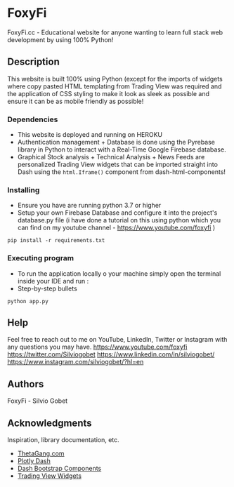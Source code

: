 # FoxyFi

FoxyFi.cc - Educational website for anyone wanting to learn full stack web development by using 100% Python!

## Description

This website is built 100% using Python (except for the imports of widgets where copy pasted HTML templating from 
Trading View was required and the application of CSS styling to make it look as sleek as possible and ensure it can be as mobile friendly as possible!

### Dependencies

* This website is deployed and running on HEROKU
* Authentication management + Database is done using the Pyrebase library in Python to interact with a Real-Time Google Firebase database.
* Graphical Stock analysis + Technical Analysis + News Feeds are personalized Trading View widgets that can be imported straight into Dash using the
```html.Iframe()``` component from dash-html-components!

### Installing

* Ensure you have are running python 3.7 or higher
* Setup your own Firebase Database and configure it into the project's database.py file 
 (i have done a tutorial on this using python which you can find on my youtube channel - https://www.youtube.com/foxyfi )
```
pip install -r requirements.txt
```

### Executing program

* To run the application locally o your machine simply open the terminal inside your IDE and run :
* Step-by-step bullets
```
python app.py
```

## Help

Feel free to reach out to me on YouTube, LinkedIn, Twitter or Instagram with any questions you may have.
https://www.youtube.com/foxyfi
https://twitter.com/Silviogobet
https://www.linkedin.com/in/silviogobet/
https://www.instagram.com/silviogobet/?hl=en

## Authors

FoxyFi - Silvio Gobet


## Acknowledgments

Inspiration, library documentation, etc.
* [ThetaGang.com](https://thetagang.com)
* [Plotly Dash](https://plotly.com/dash/)
* [Dash Bootstrap Components](https://dash-bootstrap-components.opensource.faculty.ai)
* [Trading View Widgets](https://www.tradingview.com/widget/)
